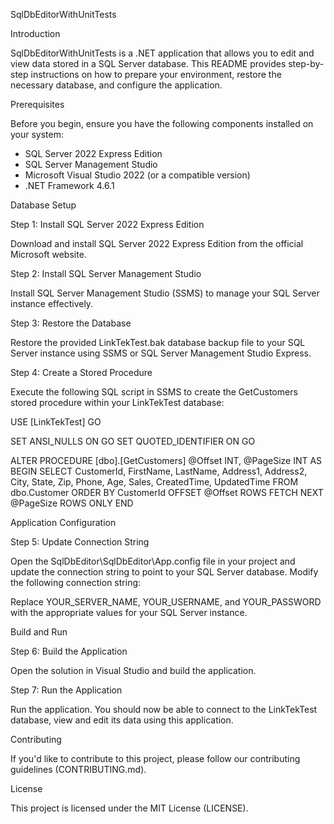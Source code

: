 SqlDbEditorWithUnitTests

Introduction

SqlDbEditorWithUnitTests is a .NET application that allows you to edit and view data stored in a SQL Server database. This README provides step-by-step instructions on how to prepare your environment, restore the necessary database, and configure the application.

Prerequisites

Before you begin, ensure you have the following components installed on your system:

- SQL Server 2022 Express Edition
- SQL Server Management Studio
- Microsoft Visual Studio 2022 (or a compatible version)
- .NET Framework 4.6.1

Database Setup

Step 1: Install SQL Server 2022 Express Edition

Download and install SQL Server 2022 Express Edition from the official Microsoft website.

Step 2: Install SQL Server Management Studio

Install SQL Server Management Studio (SSMS) to manage your SQL Server instance effectively.

Step 3: Restore the Database

Restore the provided LinkTekTest.bak database backup file to your SQL Server instance using SSMS or SQL Server Management Studio Express.

Step 4: Create a Stored Procedure

Execute the following SQL script in SSMS to create the GetCustomers stored procedure within your LinkTekTest database:

USE [LinkTekTest]
GO

SET ANSI_NULLS ON
GO
SET QUOTED_IDENTIFIER ON
GO

ALTER PROCEDURE [dbo].[GetCustomers]
    @Offset INT,
    @PageSize INT
AS
BEGIN
    SELECT CustomerId, FirstName, LastName, Address1, Address2, City, State, Zip, Phone, Age, Sales, CreatedTime, UpdatedTime 
	FROM dbo.Customer 
	ORDER BY CustomerId OFFSET @Offset 
	ROWS FETCH NEXT @PageSize ROWS ONLY
END

Application Configuration

Step 5: Update Connection String

Open the SqlDbEditor\SqlDbEditor\App.config file in your project and update the connection string to point to your SQL Server database. Modify the following connection string:

<add name="SqlDbEditor.Properties.Settings.LinkTekTestConnectionString"
     connectionString="Data Source=YOUR_SERVER_NAME;Initial Catalog=LinkTekTest;Persist Security Info=True;User ID=YOUR_USERNAME;Password=YOUR_PASSWORD;MultipleActiveResultSets=True"
     providerName="System.Data.SqlClient" />

Replace YOUR_SERVER_NAME, YOUR_USERNAME, and YOUR_PASSWORD with the appropriate values for your SQL Server instance.

Build and Run

Step 6: Build the Application

Open the solution in Visual Studio and build the application.

Step 7: Run the Application

Run the application. You should now be able to connect to the LinkTekTest database, view and edit its data using this application.

Contributing

If you'd like to contribute to this project, please follow our contributing guidelines (CONTRIBUTING.md).

License

This project is licensed under the MIT License (LICENSE).
